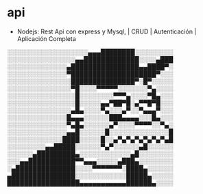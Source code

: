# api

* Nodejs: Rest Api con express y Mysql, | CRUD | Autenticación | Aplicación Completa


░░░░░░░░░░░░░░░░░░░▄▄▄████████░░░░░░░░░
░░░░░░░░░░░░░░░░▄▄█████████████░░░░▄███
░░░░░░░░░░░░░░▄████████████████▄▄████▀░
░░░░░░░░░░░░░░▀████████████████████▀░░░
░░░░░░░░░░░░░░░███████████████▀░█▀░░░░░
░░░░░░░░░░░░░░░▀█░░░░▀▀▀▀▀░░░░░░░▀▄░░░░
░░░░░░░░░░░░░░░░█░░░░░░░░▀▀▀▄░░░░▀█▄░░░
░░░░░░░░░░░░░░░░█░░░░░▄▄▀██▀█░▄▀▀█▀█░░░
░░░░░░░░░░░░░░░▄█▄░░░░▀▄░░░▄▀░░▀▄▄▄▀░░░
░░░░░░░░░░░░░░█▄▄▄░░░░░░███▄▄▄▄░░░█▄░░░
░░░░░░░░░░░░░░▀▄█▄░░░░░░▄▀░░░░▀▀▀▀░░▀▄░
░░░░░░░░░░░░░░▄▄█░░░░░░█░░░░░░░░░░░░░░█
░░░░░░░░░░░░░████░░░░░█░░▄▀▄▀▄▀▄▀▄▀▄▀▄█
░░░░░░░░░▄▄█████░░░░░░▀▄▀░░░░░░▄█░░░░░░
░░░░░░▄█████████▄░░░░░░░░░░░░▄█░░░░░░░░
░░░▄▄███████████▀▀▄▄▄░░░░░▄███▄░░░░░░░░
░▄██████████████░░░░▀▀▀▀▀▀▀░████▄░░░░░░
▄███████████████░░░░░░░░░░░░█████▄░░░░░
█████████████████▄▄▄▄▄▄▄▄▄▄▄██████▄░░░░

